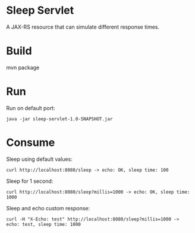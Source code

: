 # Sleep Servlet

A JAX-RS resource that can simulate different response times.

# Build

mvn package

# Run

Run on default port:
```
java -jar sleep-servlet-1.0-SNAPSHOT.jar
```

# Consume

Sleep using default values:
```
curl http://localhost:8080/sleep -> echo: OK, sleep time: 100
```

Sleep for 1 second:
```
curl http://localhost:8080/sleep?millis=1000 -> echo: OK, sleep time: 1000
```

Sleep and echo custom response:
```
curl -H "X-Echo: test" http://localhost:8080/sleep?millis=1000 -> echo: test, sleep time: 1000
```

